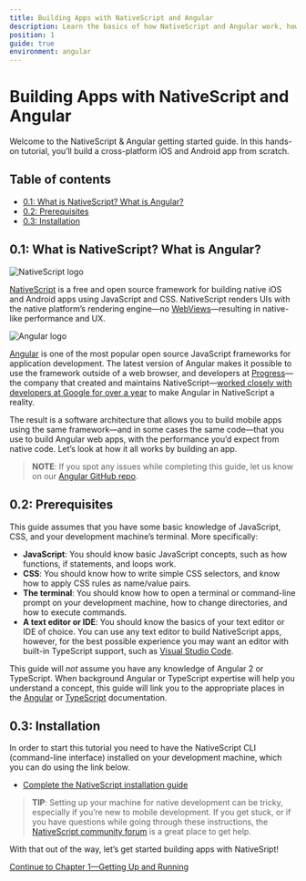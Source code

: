```yaml
---
title: Building Apps with NativeScript and Angular
description: Learn the basics of how NativeScript and Angular work, how to set up your system, and how to create your first app
position: 1
guide: true
environment: angular
---
```


# Building Apps with NativeScript and Angular

Welcome to the NativeScript & Angular getting started guide. In this hands-on tutorial, you’ll build a cross-platform iOS and Android app from scratch.

## Table of contents

- [0.1: What is NativeScript? What is Angular?](#01-what-is-nativescript-what-is-angular)
- [0.2: Prerequisites](#02-prerequisites)
- [0.3: Installation](#03-installation)

## 0.1: What is NativeScript? What is Angular?

<div class="intro-box">
  <img src="../img/cli-getting-started/angular/chapter0/NativeScript_logo.png" class="plain" alt="NativeScript logo">
  <p><a href="https://www.nativescript.org/">NativeScript</a> is a free and open source framework for building native iOS and Android apps using JavaScript and CSS. NativeScript renders UIs with the native platform’s rendering engine—no <a href="http://developer.telerik.com/featured/what-is-a-webview/">WebViews</a>—resulting in native-like performance and UX.</p>
</div>

<div class="intro-box">
  <img src="../img/cli-getting-started/angular/chapter0/Angular_logo.png" class="plain" alt="Angular logo">
  <p><a href="https://angular.io/">Angular</a> is one of the most popular open source JavaScript frameworks for application development. The latest version of Angular makes it possible to use the framework outside of a web browser, and developers at <a href="https://www.progress.com/">Progress</a>—the company that created and maintains NativeScript—<a href="http://angularjs.blogspot.com/2015/12/building-mobile-apps-with-angular-2-and.html">worked closely with developers at Google for over a year</a> to make Angular in NativeScript a reality.</p>
</div>

The result is a software architecture that allows you to build mobile apps using the same framework—and in some cases the same code—that you use to build Angular web apps, with the performance you’d expect from native code. Let’s look at how it all works by building an app.

> **NOTE**: If you spot any issues while completing this guide, let us know on our [Angular GitHub repo](https://github.com/NativeScript/nativescript-angular/issues).

## 0.2: Prerequisites

This guide assumes that you have some basic knowledge of JavaScript, CSS, and your development machine’s terminal. More specifically:

* **JavaScript**: You should know basic JavaScript concepts, such as how functions, if statements, and loops work.
* **CSS**: You should know how to write simple CSS selectors, and know how to apply CSS rules as name/value pairs.
* **The terminal**: You should know how to open a terminal or command-line prompt on your development machine, how to change directories, and how to execute commands.
* **A text editor or IDE**: You should know the basics of your text editor or IDE of choice. You can use any text editor to build NativeScript apps, however, for the best possible experience you may want an editor with built-in TypeScript support, such as [Visual Studio Code](https://code.visualstudio.com/).

This guide will _not_ assume you have any knowledge of Angular 2 or TypeScript. When background Angular or TypeScript expertise will help you understand a concept, this guide will link you to the appropriate places in the [Angular](https://angular.io/docs/ts/latest/) or [TypeScript](http://www.typescriptlang.org/Handbook) documentation.

## 0.3: Installation

In order to start this tutorial you need to have the NativeScript CLI (command-line interface) installed on your development machine, which you can do using the link below.

* [Complete the NativeScript installation guide](/start/quick-setup)

> **TIP**: Setting up your machine for native development can be tricky, especially if you’re new to mobile development. If you get stuck, or if you have questions while going through these instructions, the [NativeScript community forum](http://forum.nativescript.org/) is a great place to get help.

With that out of the way, let’s get started building apps with NativeSript!

<div class="next-chapter-link-container">
  <a href="ng-chapter-1">Continue to Chapter 1—Getting Up and Running</a>
</div>
